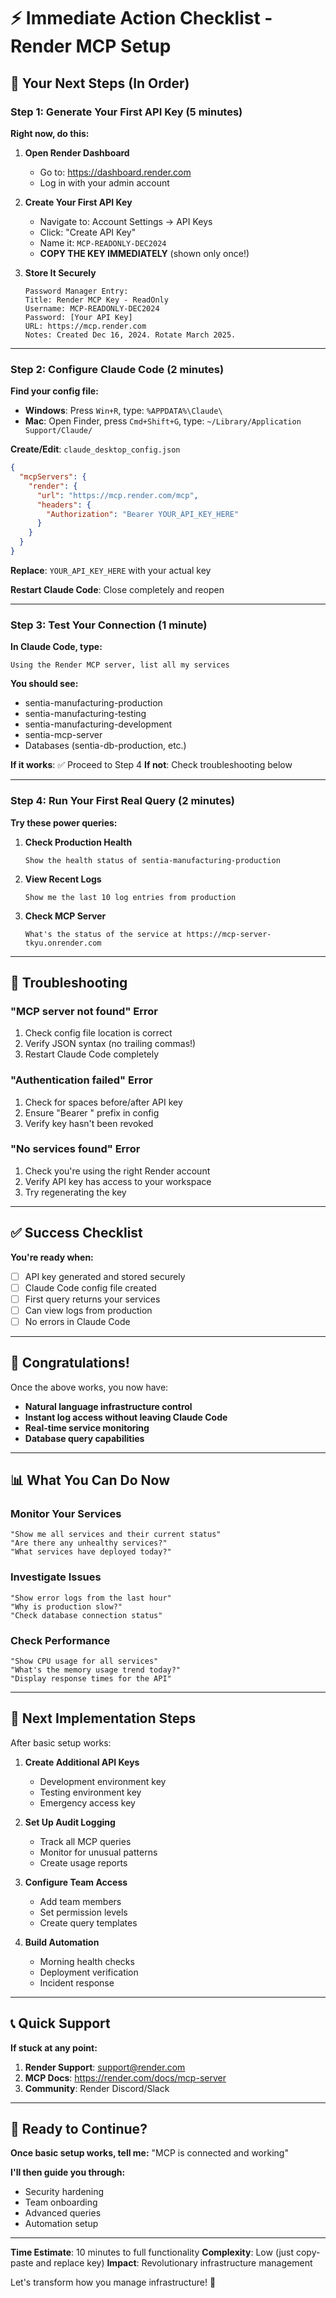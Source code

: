 # ⚡ Immediate Action Checklist - Render MCP Setup

## 🎯 Your Next Steps (In Order)

### Step 1: Generate Your First API Key (5 minutes)

**Right now, do this:**

1. **Open Render Dashboard**
   - Go to: https://dashboard.render.com
   - Log in with your admin account

2. **Create Your First API Key**
   - Navigate to: Account Settings → API Keys
   - Click: "Create API Key"
   - Name it: `MCP-READONLY-DEC2024`
   - **COPY THE KEY IMMEDIATELY** (shown only once!)

3. **Store It Securely**
   ```
   Password Manager Entry:
   Title: Render MCP Key - ReadOnly
   Username: MCP-READONLY-DEC2024
   Password: [Your API Key]
   URL: https://mcp.render.com
   Notes: Created Dec 16, 2024. Rotate March 2025.
   ```

---

### Step 2: Configure Claude Code (2 minutes)

**Find your config file:**

- **Windows**: Press `Win+R`, type: `%APPDATA%\Claude\`
- **Mac**: Open Finder, press `Cmd+Shift+G`, type: `~/Library/Application Support/Claude/`

**Create/Edit**: `claude_desktop_config.json`

```json
{
  "mcpServers": {
    "render": {
      "url": "https://mcp.render.com/mcp",
      "headers": {
        "Authorization": "Bearer YOUR_API_KEY_HERE"
      }
    }
  }
}
```

**Replace**: `YOUR_API_KEY_HERE` with your actual key

**Restart Claude Code**: Close completely and reopen

---

### Step 3: Test Your Connection (1 minute)

**In Claude Code, type:**

```
Using the Render MCP server, list all my services
```

**You should see:**
- sentia-manufacturing-production
- sentia-manufacturing-testing
- sentia-manufacturing-development
- sentia-mcp-server
- Databases (sentia-db-production, etc.)

**If it works**: ✅ Proceed to Step 4
**If not**: Check troubleshooting below

---

### Step 4: Run Your First Real Query (2 minutes)

**Try these power queries:**

1. **Check Production Health**
   ```
   Show the health status of sentia-manufacturing-production
   ```

2. **View Recent Logs**
   ```
   Show me the last 10 log entries from production
   ```

3. **Check MCP Server**
   ```
   What's the status of the service at https://mcp-server-tkyu.onrender.com
   ```

---

## 🚨 Troubleshooting

### "MCP server not found" Error
1. Check config file location is correct
2. Verify JSON syntax (no trailing commas!)
3. Restart Claude Code completely

### "Authentication failed" Error
1. Check for spaces before/after API key
2. Ensure "Bearer " prefix in config
3. Verify key hasn't been revoked

### "No services found" Error
1. Check you're using the right Render account
2. Verify API key has access to your workspace
3. Try regenerating the key

---

## ✅ Success Checklist

**You're ready when:**
- [ ] API key generated and stored securely
- [ ] Claude Code config file created
- [ ] First query returns your services
- [ ] Can view logs from production
- [ ] No errors in Claude Code

---

## 🎉 Congratulations!

Once the above works, you now have:
- **Natural language infrastructure control**
- **Instant log access without leaving Claude Code**
- **Real-time service monitoring**
- **Database query capabilities**

---

## 📊 What You Can Do Now

### Monitor Your Services
```
"Show me all services and their current status"
"Are there any unhealthy services?"
"What services have deployed today?"
```

### Investigate Issues
```
"Show error logs from the last hour"
"Why is production slow?"
"Check database connection status"
```

### Check Performance
```
"Show CPU usage for all services"
"What's the memory usage trend today?"
"Display response times for the API"
```

---

## 🔄 Next Implementation Steps

After basic setup works:

1. **Create Additional API Keys**
   - Development environment key
   - Testing environment key
   - Emergency access key

2. **Set Up Audit Logging**
   - Track all MCP queries
   - Monitor for unusual patterns
   - Create usage reports

3. **Configure Team Access**
   - Add team members
   - Set permission levels
   - Create query templates

4. **Build Automation**
   - Morning health checks
   - Deployment verification
   - Incident response

---

## 📞 Quick Support

**If stuck at any point:**

1. **Render Support**: support@render.com
2. **MCP Docs**: https://render.com/docs/mcp-server
3. **Community**: Render Discord/Slack

---

## 🏁 Ready to Continue?

**Once basic setup works, tell me:**
"MCP is connected and working"

**I'll then guide you through:**
- Security hardening
- Team onboarding
- Advanced queries
- Automation setup

---

**Time Estimate**: 10 minutes to full functionality
**Complexity**: Low (just copy-paste and replace key)
**Impact**: Revolutionary infrastructure management

Let's transform how you manage infrastructure! 🚀
